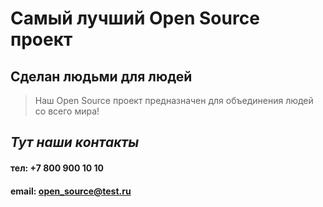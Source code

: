 # Самый лучший Open Source проект

## Сделан людьми для людей

> Наш Open Source проект предназначен для объединения людей со всего мира!

## _Тут наши контакты_
#### тел: +7 800 900 10 10
#### email: open_source@test.ru